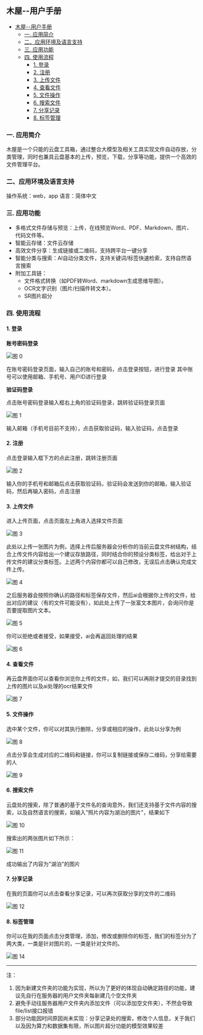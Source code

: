 ## 木屋--用户手册

- [木屋--用户手册](#木屋--用户手册)
  - [一. 应用简介](#一-应用简介)
  - [二、应用环境及语言支持](#二应用环境及语言支持)
  - [三. 应用功能](#三-应用功能)
  - [四. 使用流程](#四-使用流程)
    - [1. 登录](#1-登录)
    - [2. 注册](#2-注册)
    - [3. 上传文件](#3-上传文件)
    - [4. 查看文件](#4-查看文件)
    - [5. 文件操作](#5-文件操作)
    - [6. 搜索文件](#6-搜索文件)
    - [7. 分享记录](#7-分享记录)
    - [8. 标签管理](#8-标签管理)


### 一. 应用简介

木屋是一个只能的云盘工具箱，通过整合大模型及相关工具实现文件自动存放，分类管理，同时也兼具云盘基本的上传，预览，下载，分享等功能，提供一个高效的文件管理平台。

### 二、应用环境及语言支持

操作系统：web，app
语言：简体中文

### 三. 应用功能

- 多格式文件存储与预览：上传，在线预览Word、PDF、Markdown、图片、代码文件等。  
- 智能云存储：文件云存储
- 高效文件分享：生成链接或二维码，支持跨平台一键分享 
- 智能分类与搜索：AI自动分类文件，支持关键词/标签快速检索，支持自然语言搜索  
- 附加工具链：  
  - 文件格式转换（如PDF转Word、markdown生成思维导图）。  
  - OCR文字识别（图片/扫描件转文本）。
  - SR图片超分

### 四. 使用流程

#### 1. 登录

**账号密码登录**

![图 0](images/6a8c5ad29ea367c6eb834352f9d0643b29adfcede08d811d915ec24fa2f9368a.png)  

在账号密码登录页面，输入自己的账号和密码，点击登录按钮，进行登录
其中账号可以使用邮箱、手机号、用户ID进行登录

**验证码登录**

点击账号密码登录输入框右上角的验证码登录，跳转验证码登录页面

![图 1](images/94899816202563050081098ceaf44aa919300f5c80b51bbfaae76e0b1f85645c.png)  

输入邮箱（手机号目前不支持），点击获取验证码，输入验证码，点击登录

#### 2. 注册

点击登录输入框下方的点此注册，跳转注册页面

![图 2](images/d56e88fc07e9bd05f62ccfb6961468c823a0ba5547987acc804cda052e9cdfd0.png)  

输入你的手机号和邮箱后点击获取验证码，验证码会发送到你的邮箱，输入验证码，然后再输入密码，点击注册

#### 3. 上传文件

进入上传页面，点击页面左上角进入选择文件页面

![图 3](images/9d0e56c33f5acf7e9f5a282491932a1cd9e02e795a0e8f3ddc97bc0edced8816.png)  

此处以上传一张图片为例，选择上传后服务器会分析你的当前云盘文件树结构，结合上传文件内容给出一个建议存放路径，同时结合你的预设分类标签，给出对于上传文件的建议分类标签。上述两个内容你都可以自己修改，无误后点击确认完成文件上传。

![图 4](images/6a173d99d4be602aa11dc353ccd779c316e4cc18a0c4704f77852ddf64909393.png)  


之后服务器会按照你确认的路径和标签保存文件，然后ai会根据你上传的文件，给出对应的建议（有的文件可能没有），如此处上传了一张富文本图片，会询问你是否要提取图片文本。

![图 5](images/a52b01ee234d1767be6c91080753b9fbc50bd7aa02a1fb36ecb5e608dc98b7ef.png)  

你可以拒绝或者接受，如果接受，ai会再返回处理的结果

![图 6](images/fed2a469aa1f5d4dd610d6b888df5e03b0d3d17414de86e83fafbc14ca87f00b.png)  

#### 4. 查看文件

再云盘界面你可以查看你浏览你上传的文件，如，我们可以再刚才提交的目录找到上传的图片以及ai处理的ocr结果文件

![图 7](images/f8c50bdbb5ba5b2ecb4e6f4dfed843ae0eab2f139f9636d078482c9181b5e353.png)  

#### 5. 文件操作

选中某个文件，你可以对其执行删除，分享或相应的操作，此处以分享为例

![图 8](images/a1fdcea9c1bce15d3ecdaf6192443482f7011aa5905a507e43fd68844c73a62e.png)  

点击分享会生成对应的二维码和链接，你可以复制链接或保存二维码，分享给需要的人

![图 9](images/e824c83863eebed69a320a7f8a23002b275cf392d2aecd33e45260aa18efb47f.png)  

#### 6. 搜索文件

云盘处的搜索，除了普通的基于文件名的查询意外，我们还支持基于文件内容的搜索，以及自然语言的搜索，如输入"照片内容为湖泊的图片"，结果如下

![图 10](images/b905fa950cb34da4a98ffe4283d9585fab6878c8b80858f8c59f6b58beffc635.png)  

搜索出的两张图片如下所示：

![图 11](images/dcd20585d5bac61cc5c4a12acccf3b17580500c5d47631d82f2619cd95d8ff80.png)  

成功输出了内容为"湖泊"的图片

#### 7. 分享记录

在我的页面你可以点击查看分享记录，可以再次获取分享的文件的二维码

![图 12](images/0141d2854138b7d0bb08e39681bf0c49e8ce5857ca6d4f435dfa887cf2733444.png)  

#### 8. 标签管理

你可以在我的页面点击分类管理，添加，修改或删除你的标签，我们的标签分为了两大类，一类是针对图片的，一类是针对文件的。

![图 14](images/6184cef736a08cdd3aa39af5653cf0de19eae321f7ae640ffa9a4f7d04563c54.png)  


---

注：
1. 因为新建文件夹的功能为实现，所以为了更好的体现自动确定路径的功能，建议先自行在服务器的用户文件夹每新建几个空文件夹
2. 避免手动往服务器用户文件夹内添加文件（可以添加空文件夹），不然会导致file/list接口报错
3. 部分功能因时间原因尚未实现：分享记录处的搜索，修改个人信息，关于我们以及因为算力和数据集有限，所以图片超分功能的模型效果较差